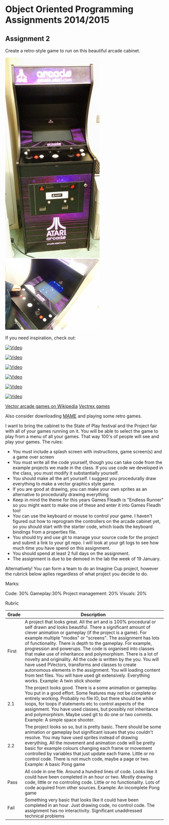 # Object Oriented Programming Assignments 2014/2015

## Assignment 2

Create a retro-style game to run on this beautiful arcade cabinet. 

![Arcade](arcade1.jpg) 
![Arcade](arcade2.jpg)

If you need inspiration, check out:

[![Video](http://img.youtube.com/vi/S575a92AsuQ/0.jpg)](http://www.youtube.com/watch?v=S575a92AsuQ)


[![Video](http://img.youtube.com/vi/dzN2pgL0zeg/0.jpg)](http://www.youtube.com/watch?v=dzN2pgL0zeg)

[![Video](http://img.youtube.com/vi/CQVjyFmwpiA/0.jpg)](http://www.youtube.com/watch?v=CQVjyFmwpiA)

[![Video](http://img.youtube.com/vi/IzdxjaVm_HQ/0.jpg)](http://www.youtube.com/watch?v=IzdxjaVm_HQ)

[![Video](http://img.youtube.com/vi/aa3MRQXDS3U/0.jpg)](http://www.youtube.com/watch?v=aa3MRQXDS3U)

[![Video](http://img.youtube.com/vi/A4e1nr7sApc/0.jpg)](http://www.youtube.com/watch?v=A4e1nr7sApc)

[Vector arcade games on Wikipedia](http://en.wikipedia.org/wiki/Category:Vector_arcade_games)
[Vectrex games](http://en.wikipedia.org/wiki/Category:Vectrex_games)

Also consider downloading [MAME](http://mamedev.org/) and playing some retro games.

I want to bring the cabinet to the State of Play festival and the Project fair with all of your games running on it. You will be able to select the game to play from a menu of all your games. That way 100's of people will see and play your games.  The rules:

- You must include a splash screen with instructions, game screen(s) and a game over screen
- You must write all the code yourself, though you can take code from the example projects we made in the class. If you use code we developed in the class, you must modify it substantially yourself.
- You should make all the art yourself. I suggest you procedurally draw everything to make a vector graphics style game. 
- If you are good at drawing, you can make your own sprites as an alternative to procedurally drawing everything
- Keep in mind the theme for this years Games Fleadh is "Endless Runner" so you might want to make one of these and enter it into Games Fleadh too!
- You can use the keyboard or mouse to control your game. I haven't figured out how to reprogram the controllers on the arcade cabinet yet, so you should start with the starter code, which loads the keyboard bindings from a properties file. 
- You should try and use git to manage your source code for the project and submit a link to your git repo. I will look at your git logs to see how much time you have spend on this assignment.
- You should spend at least 2 full days on the assignment.
- The assignment is due to be demoed in the lab the week of 19 January.

Alternatively! You can form a team to do an Imagine Cup project, however the rubrick below aplies regardless of what project you decide to do.

Marks:

Code: 30%
Gameplay:30%
Project management: 20%
Visuals: 20%

Rubric

| Grade | Description |
| ------|-------------|
| First | A project that looks great. All the art and is 100% procedural or self drawn and looks beautiful. There a significant amount of clever animation or gameplay (if the project is a game). For example multiple "modes" or "screens". The assignment has lots of functionality. There is depth to the gameplay. For example, progression and powerups. The code is organised into classes that make use of inheritance and polymorphism. There is a lot of novelty and originality. All the code is written by the you. You will have used PVectors, transforms and classes to create autonomous elements in the assignment. You will loading content from text files. You will have used git extensively. Everything works. Example: A twin stick shooter|
| 2.1 | The project looks good. There is a some animation or gameplay. You put in a good effort. Some features may not be complete or entirely working. Probably no file IO, but there should be while loops, for loops if statements etc to control aspects of the assignment. You have used classes, but possibly not inheritance and polymorphism. Maybe used git to do one or two commits. Example: A simple space shooter. |
| 2.2 | The project looks so so, but is pretty basic. There should be some animation or gameplay but significant issues that you couldn't resolve. You may have used sprites instead of drawing everything. All the movement and animation code will be pretty basic for example colours changing each frame or movement controlled by variables that just update each frame. Little or no control code. There is not much code, maybe a page or two. Example: A basic Pong game |
| Pass | All code in one file. Around a hundred lines of code. Looks like it could have been completed in an hour or two. Mostly drawing code, little or no controling code. Little or no functionality. Lots of code acquired from other sources. Example: An incomplete Pong game|
| Fail | Something very basic that looks like it could have been completed in an hour. Just drawing code, no control code. The assignment has no interactivity. Significant unaddressed technical problems  |
